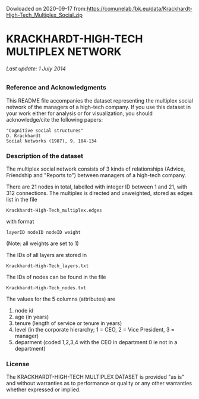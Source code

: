 Dowloaded on 2020-09-17 from:https://comunelab.fbk.eu/data/Krackhardt-High-Tech_Multiplex_Social.zip

# KRACKHARDT-HIGH-TECH MULTIPLEX NETWORK

###### Last update: 1 July 2014

### Reference and Acknowledgments

This README file accompanies the dataset representing the multiplex social network of the managers of a high-tech company.
If you use this dataset in your work either for analysis or for visualization, you should acknowledge/cite the following papers:

	"Cognitive social structures"
	D. Krackhardt
	Social Networks (1987), 9, 104-134


### Description of the dataset

The multiplex social network consists of 3 kinds of relationships (Advice, Friendship and "Reports to") between managers of a high-tech company.

There are 21 nodes in total, labelled with integer ID between 1 and 21, with 312 connections.
The multiplex is directed and unweighted, stored as edges list in the file
    
    Krackhardt-High-Tech_multiplex.edges

with format

    layerID nodeID nodeID weight

(Note: all weights are set to 1)

The IDs of all layers are stored in 

    Krackhardt-High-Tech_layers.txt

The IDs of nodes can be found in the file

    Krackhardt-High-Tech_nodes.txt

The values for the 5 columns (attributes) are

1. node id
2. age (in years)
3. tenure (length of service or tenure in years)
4. level (in the corporate hierarchy; 1 = CEO, 2 = Vice President, 3 = manager)
5. deparment (coded 1,2,3,4 with the CEO in department 0 ie not in a department)


### License

The KRACKHARDT-HIGH-TECH MULTIPLEX DATASET is provided "as is" and without warranties as to performance or quality or any other warranties whether expressed or implied. 

